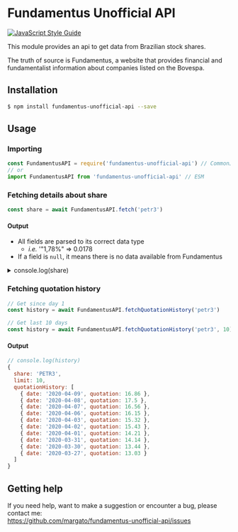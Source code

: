 # Fundamentus Unofficial API

[![JavaScript Style Guide](https://cdn.rawgit.com/standard/standard/master/badge.svg)](https://github.com/standard/standard)

This module provides an api to get data from Brazilian stock shares.

The truth of source is Fundamentus, a website that provides financial and fundamentalist information about companies listed on the Bovespa.

## Installation

```bash
$ npm install fundamentus-unofficial-api --save
```

## Usage


### Importing

```js
const FundamentusAPI = require('fundamentus-unofficial-api') // CommonJS
// or
import FundamentusAPI from 'fundamentus-unofficial-api' // ESM
```


### Fetching details about share

```js
const share = await FundamentusAPI.fetch('petr3')
```

#### Output

- All fields are parsed to its correct data type
	- *i.e.* '"1,78%" => 0.0178
- If a field is `null`, it means there is no data available from Fundamentus

<details>
  <summary>console.log(share)</summary>
  
```js
{
  ano2015: -0.0455,
  ano2016: 0.9738,
  ano2017: -0.0018,
  ano2018: 0.5154,
  ano2019: 0.2774,
  ano2020: -0.4731,
  ativo: 926011000000,
  ativoCirculante: 112101000000,
  cotacao: 16.86,
  cresRec5A: 0.009,
  dataUltCot: '09/04/2020',
  dia: -0.0366,
  disponibilidades: 33294000000,
  divBrPorPatrim: 1.19,
  divBruta: 351161000000,
  divLiquida: 317867000000,
  divYield: 0.03,
  ebit: 28649000000,
  ebitPorAtivo: 0.104,
  empresa: 'PETROBRAS ON',
  evPorEbit: 5.6,
  evPorEbitda: 3.38,
  giroAtivos: 0.33,
  liquidezCorr: 0.97,
  lpa: 3.08,
  lucroLiquido: 8153000000,
  margBruta: 0.404,
  margEbit: 0.318,
  margLiquida: 0.136,
  max52Sem: 33.28,
  mes: 0.1924,
  min52Sem: 11.05,
  nroAcoes: 13044500000,
  pPorAtivCircLiq: -0.43,
  pPorAtivos: 0.24,
  pPorCapGiro: -54.36,
  pPorEbit: 2.29,
  pPorL: 5.48,
  pPorVp: 0.74,
  papel: 'PETR3',
  patrimLiq: 295541000000,
  psr: 0.73,
  receitaLiquida: 72628000000,
  roe: 0.136,
  roic: 0.11,
  setor: 'Petróleo, Gás e Biocombustíveis',
  subsetor: 'Exploração e/ou Refino e Distribuição',
  tipo: 'ON',
  ultBalancoProcessado: '31/12/2019',
  ultimos12Meses: -0.4728,
  ultimos30Dias: -0.0035,
  valorDaFirma: 537797000000,
  valorDeMercado: 219930000000,
  volMed2M: 852007000,
  vpa: 22.66
}
```
  
</details>

### Fetching quotation history

```js
// Get since day 1
const history = await FundamentusAPI.fetchQuotationHistory('petr3')

// Get last 10 days
const history = await FundamentusAPI.fetchQuotationHistory('petr3', 10)
```

#### Output

```js
// console.log(history)
{
  share: 'PETR3',
  limit: 10,
  quotationHistory: [
    { date: '2020-04-09', quotation: 16.86 },
    { date: '2020-04-08', quotation: 17.5 },
    { date: '2020-04-07', quotation: 16.56 },
    { date: '2020-04-06', quotation: 16.15 },
    { date: '2020-04-03', quotation: 15.32 },
    { date: '2020-04-02', quotation: 15.43 },
    { date: '2020-04-01', quotation: 14.21 },
    { date: '2020-03-31', quotation: 14.14 },
    { date: '2020-03-30', quotation: 13.44 },
    { date: '2020-03-27', quotation: 13.03 }
  ]
}
```

## Getting help

If you need help, want to make a suggestion or encounter a bug, please contact me:
<br/>
https://github.com/margato/fundamentus-unofficial-api/issues

